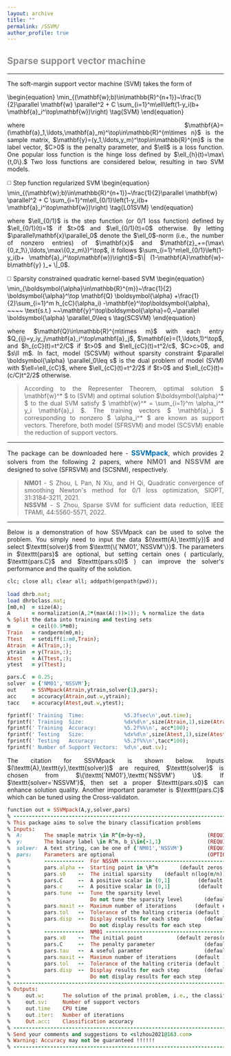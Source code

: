 ```yaml
---
layout: archive
title: ""   
permalink: /SSVM/
author_profile: true
---
```


<style>
a:link {
  text-decoration: none;
}

a:visited {
  text-decoration: none;
}

a:hover {
  text-decoration: underline;
}

a:active {
  text-decoration: underline;
}
</style>

 

##  <span style="color:#8C8C8C"> Sparse support vector machine</span> 
---
<div style="text-align:justify;">
  The  soft-margin support vector machine (SVM) takes the form of 
</div>

\begin{equation}
\min_{(\mathbf{w};b)\in\mathbb{R}^{n+1}}~\frac{1}{2}\parallel \mathbf{w} \parallel^2 + C \sum_{i=1}^m\ell\left(1-y_i(b+  \mathbf{a}_i^\top\mathbf{w})\right) \tag{SVM}
\end{equation} 

<div style="text-align:justify;">
where $\mathbf{A}=(\mathbf{a}_1,\ldots,\mathbf{a}_m)^\top\in\mathbb{R}^{m\times n}$ is the sample matrix, $\mathbf{y}=(y_1,\ldots,y_m)^\top\in\mathbb{R}^{m}$ is the label vector, $C>0$ is the penalty parameter, and $\ell$ is a loss function. One popular loss function is the hinge loss defined by  $\ell_{h}(t)=\max\{t,0\}.$ Two loss functions are considered below, resulting in two SVM models.
</div>      

<p style="line-height: 2;"></p>

◻️ Step function regularized SVM
\begin{equation}
\min_{(\mathbf{w};b)\in\mathbb{R}^{n+1}}~\frac{1}{2}\parallel \mathbf{w} \parallel^2 + C \sum_{i=1}^m\ell_{0/1}\left(1-y_i(b+  \mathbf{a}_i^\top\mathbf{w})\right) \tag{L01SVM}
\end{equation} 
<div style="text-align:justify;">
where $\ell_{0/1}$ is the step function (or 0/1 loss function) defined by $\ell_{0/1}(t)=1$ if $t>0$ and $\ell_{0/1}(t)=0$ otherwise. By letting $\parallel\mathbf{x}\parallel_0$ denote the $\ell_0$-norm (i.e., the number of nonzero entries) of $\mathbf{x}$ and $\mathbf{z}_+=(\max\{0,z_1\},\ldots,\max\{0,z_m\})^\top$, it follows $\sum_{i=1}^m\ell_{0/1}\left(1-y_i(b+  \mathbf{a}_i^\top\mathbf{w})\right)$=$\| (1-\mathbf{A}\mathbf{w}-b\mathbf{y} )_+ \|_0$. 
</div>

<!--
◻️ $\ell_{cC}$ regularized  SVM
\begin{equation}
\min_{(\mathbf{w};b)\in\mathbb{R}^{n+1}}~\frac{1}{2} \parallel  \mathbf{w} \parallel^2 + \sum_{i=1}^m\ell_{cC}\left(1-y_i(b+  \mathbf{a}_i^\top\mathbf{w})\right) \tag{SFRSVM}
\end{equation} 
<div style="text-align:justify;">
where  $\ell_{cC}(t)=Ct^2/2$ if $t>0$ and $\ell_{cC}(t)=ct^2/2$ otherwise with $C>c>0$. The dual problem of (LcCSVM) is the following quadratic kernel-based SVM problem
</div>  

\begin{equation}
\min_{\boldsymbol{\alpha}\in\mathbb{R}^{m}}~\frac{1}{2} \boldsymbol{\alpha}^\top \mathbf{Q} \boldsymbol{\alpha} +\frac{1}{2}\sum_{i=1}^m h_{cC}(\alpha_i) -\mathbf{e}^\top\boldsymbol{\alpha}, ~~~~ \text{s.t.} ~~\mathbf{y}^\top\boldsymbol{\alpha}=0\tag{QKSVM}
\end{equation} 
<div style="text-align:justify;">
where $\mathbf{Q}=(Q_{ij})_{1\leq i,j\leq m}$ with $Q_{ij}=y_iy_j\mathbf{a}_i^\top\mathbf{a}_j$, $\mathbf{e}=(1,\ldots,1)^\top$, and $h_{cC}(t)=t^2/C$ if $t>0$ and $\ell_{cC}(t)=t^2/c$.
</div>  
-->

◻️ Sparsity constrained quadratic kernel-based SVM 
\begin{equation}
\min_{\boldsymbol{\alpha}\in\mathbb{R}^{m}}~\frac{1}{2} \boldsymbol{\alpha}^\top \mathbf{Q} \boldsymbol{\alpha} +\frac{1}{2}\sum_{i=1}^m h_{cC}(\alpha_i) -\mathbf{e}^\top\boldsymbol{\alpha}, ~~~~ \text{s.t.} ~~\mathbf{y}^\top\boldsymbol{\alpha}=0,~\parallel  \boldsymbol{\alpha} \parallel_0\leq s \tag{SCSVM}
\end{equation} 
<div style="text-align:justify;">
where $\mathbf{Q}\in\mathbb{R}^{m\times m}$ with each entry $Q_{ij}=y_iy_j\mathbf{a}_i^\top\mathbf{a}_j$, $\mathbf{e}=(1,\ldots,1)^\top$, and $h_{cC}(t)=t^2/C$ if $t>0$ and $\ell_{cC}(t)=t^2/c$,  $C>c>0$, and $s\ll m$. In fact, model (SCSVM) without sparsity constraint $\parallel  \boldsymbol{\alpha} \parallel_0\leq s$ is the dual problem of model (SVM) with $\ell=\ell_{cC}$, where  $\ell_{cC}(t)=t^2/2$ if $t>0$ and $\ell_{cC}(t)=(c/C)t^2/2$ otherwise. 
</div>  

> <div style="text-align:justify;"> According to the Representer Theorem,  optimal solution $ \mathbf{w}^* $ to (SVM) and optimal solution $\boldsymbol{\alpha}^* $ to the dual SVM satisfy $ \mathbf{w}^* = \sum_{i=1}^m \alpha_i^* y_i \mathbf{a}_i $. The training vectors $ \mathbf{a}_i $ corresponding to nonzero $ \alpha_i^* $ are known as support vectors. Therefore, both model (SFRSVM) and model (SCSVM) enable the reduction of support vectors. </div> 

---
<div style="text-align:justify;">
The package can be downloaded here - <a style="font-size: 16px; font-weight: bold;color:#006DB0" href="\files\SSVMpack-MATLAB.zip" target="_blank">SSVMpack</a>, which provides 2 solvers from the following 2 papers, where <b style="font-size:16px;color:#777777">NM01</b> and <b style="font-size:16px;color:#777777">NSSVM</b> are designed to solve (SFRSVM) and (SCSNM), respectively.
</div>  

> <div style="text-align:justify;"> <b style="font-size:14px;color:#777777">NM01</b> -<span style="font-size: 14px"> S Zhou, L Pan, N Xiu, and H Qi, Quadratic convergence of smoothing Newton's method for 0/1 loss optimization, SIOPT, 31:3184-3211, 2021. </span> </div>
> <div style="text-align:justify;">  <b style="font-size:14px;color:#777777">NSSVM</b> -<span style="font-size: 14px"> S Zhou, Sparse SVM for sufficient data reduction, IEEE TPAMI, 44:5560-5571, 2022. </span> </div>

---
<div style="text-align:justify;">
Below is a demonstration of how SSVMpack can be used to solve the problem. You simply need to input the data $(\texttt{A},\texttt{y})$  and select $\texttt{solver}$ from $\texttt{\{`NM01',`NSSVM'\}}$. The parameters in $\texttt{pars}$ are optional, but setting certain ones ( particularly, $\texttt{pars.C}$ and $\texttt{pars.s0}$ )  can improve the solver's performance and the quality of the solution.
</div>

<p style="line-height: 1;"></p>

```ruby
clc; close all; clear all; addpath(genpath(pwd));
  
load dhrb.mat; 
load dhrbclass.mat;  
[m0,n]  = size(A);         
A       = normalization(A,2*(max(A(:))>1)); % normalize the data
% Split the data into training and testing sets
m       = ceil(0.9*m0);         
Train   = randperm(m0,m);  
Ttest   = setdiff(1:m0,Train);  
Atrain  = A(Train,:);  
ytrain  = y(Train,:); 
Atest   = A(Ttest,:);  
ytest   = y(Ttest);    

pars.C  = 0.25;
solver  = {'NM01','NSSVM'};
out     = SSVMpack(Atrain,ytrain,solver{1},pars);
acc     = accuracy(Atrain,out.w,ytrain);
tacc    = accuracy(Atest,out.w,ytest);

fprintf(' Training  Time:             %5.3fsec\n',out.time);
fprintf(' Training  Size:             %dx%d\n',size(Atrain,1),size(Atrain,2));
fprintf(' Training  Accuracy:         %5.2f%%\n', acc*100);
fprintf(' Testing   Size:             %dx%d\n',size(Atest,1),size(Atest,2));
fprintf(' Testing   Accuracy:         %5.2f%%\n',tacc*100);
fprintf(' Number of Support Vectors:  %d\n',out.sv); 
```
<div style="text-align:justify;">
The citation for SSVMpack is shown below. Inputs $(\texttt{A},\texttt{y},\texttt{solver})$ are required, $\texttt{solver}$ is chosen from $\{\texttt{`NM01'},\texttt{`NSSVM'} \}$.   If $\texttt{solver=`NSSVM'}$, then set a proper $\texttt{pars.s0}$ can enhance solution quality.  Another important parameter is $\texttt{pars.C}$ which can be tuned using the Cross-validaton.
</div>

<p style="line-height: 1;"></p>

```ruby
function out = SSVMpack(A,y,solver,pars)
% -------------------------------------------------------------------------
% This package aims to solve the binary classification problems
% Inputs:
%  A:       The smaple matrix \in R^{m-by-n},                    (REQUIRED)
%  y:       The binary label \in R^m, b_i\in{-1,1}               (REQUIRED)    
%  solver:  A text string, can be one of {'NM01','NSSVM'}        (REQUIRED)            
%  pars:    Parameters are optional                              (OPTIONAL) 
%           -------------  For NSSVM --------------------------------------
%           pars.alpha --  Starting point in \R^m       (default zeros(m,1))
%           pars.s0    --  The initial sparsity    (default n(log(m/n))^2))
%           pars.C     --  A positive scalar in (0,1]         (default 1/4)  
%           pars.c     --  A positive scalar in (0,1]         (default 1/8)  
%           pars.tune  --  Tune the sparsity level              
%                          Do not tune the sparsity level       (default 0)
%           pars.maxit --  Maximum number of iterations      (default e000) 
%           pars.tol   --  Tolerance of the halting criteria (default 1e-4) 
%           pars.disp  --  Display results for each step        (default 1)  
%                          Do not display results for each step 
%           -------------  NM01 -------------------------------------------
%           pars.x0    --  The initial point           (default zeros(n,1))
%           pars.C     --  The penalty parameter                (default 1)
%           pars.tau   --  A useful paramter                    (default 5)
%           pars.maxit --  Maximum number of iterations      (default 1000)  
%           pars.tol   --  Tolerance of the halting criteria (default 1e-4) 
%           pars.disp  --  Display results for each step        (default 1)  
%                          Do not display results for each step 
% -------------------------------------------------------------------------
% Outputs:
%     out.w:      The solution of the primal problem, i.e., the classifier
%     out.sv:     Number of support vectors 
%     out.time    CPU time
%     out.iter:   Number of iterations
%     Out.acc:    Classification accuracy
% -------------------------------------------------------------------------
% Send your comments and suggestions to <slzhou2021@163.com> 
% Warning: Accuracy may not be guaranteed !!!!!! 
% -------------------------------------------------------------------------
```
